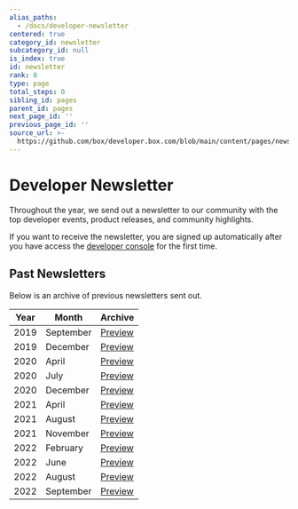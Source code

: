 ```yaml
---
alias_paths:
  - /docs/developer-newsletter
centered: true
category_id: newsletter
subcategory_id: null
is_index: true
id: newsletter
rank: 0
type: page
total_steps: 0
sibling_id: pages
parent_id: pages
next_page_id: ''
previous_page_id: ''
source_url: >-
  https://github.com/box/developer.box.com/blob/main/content/pages/newsletter/index.md
---
```

# Developer Newsletter

Throughout the year, we send out a newsletter to our community with the top
developer events, product releases, and community highlights.

If you want to receive the newsletter, you are signed up automatically after
you have access the [developer console][dc] for the first time.

## Past Newsletters

Below is an archive of previous newsletters sent out.

| Year | Month     | Archive                     |
| ---- | --------- | --------------------------- |
| 2019 | September | [Preview][download-2019-q3] |
| 2019 | December  | [Preview][download-2019-q4] |
| 2020 | April     | [Preview][download-2020-q1] |
| 2020 | July      | [Preview][download-2020-q2] |
| 2020 | December  | [Preview][download-2020-q4] |
| 2021 | April     | [Preview][download-2021-q1] |
| 2021 | August    | [Preview][download-2021-q3] |
| 2021 | November  | [Preview][download-2021-q4] |
| 2022 | February  | [Preview][download-2022-q1] |
| 2022 | June      | [Preview][download-2022-q2] |
| 2022 | August    | [Preview][download-2022-q3] |
| 2022 | September | [Preview][download-2022-se] |

[dc]: https://cloud.app.box.com/developers/console
[download-2019-q3]: https://cloud.box.com/s/m7i1r21wudyl2cjnhotgvggou36w8rbx
[download-2019-q4]: https://cloud.box.com/s/55khsung9j7ypzf47uh5e47nwqqyn2gh
[download-2020-q1]: https://cloud.box.com/s/fal9cbf3072hkmq1d2me80e8rvxho3mo
[download-2020-q2]: https://cloud.box.com/s/gdspcda2me3lsa8b2n52ka5xwzypur2v
[download-2020-q4]: https://cloud.box.com/s/kt2cwk8ntj4no0j3ejk2wlzflcj3ori5
[download-2021-q1]: https://cloud.box.com/s/tskx1hdq1i3c7bwsc6d1eh7s3s52tfdc
[download-2021-q3]: https://cloud.box.com/s/wpy2nggmntwegdpju051lt3f7eqq9yyk
[download-2021-q4]: https://cloud.box.com/s/9nlst42j6cmaazoa9tly0vk7g6djoyrr
[download-2022-q1]: https://cloud.box.com/s/r4hntot5sml9vixanwfj3w8qjj44so2e
[download-2022-q2]: https://cloud.box.com/s/e9mavlgv13khwxerc23s5qxttvkyllsm
[download-2022-q3]: https://cloud.box.com/s/vbxxquykpqnba9hxs25cixqj1jnn2yk0
[download-2022-se]: https://cloud.box.com/s/hu1kzz0b2vq8oj92bppp6q81jww1vgf8